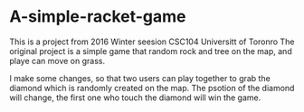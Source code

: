 # A-simple-racket-game


This is a project from 2016 Winter seesion CSC104 Universitt of Toronro
The original project is a simple game that random rock and tree on the map, and playe can move on grass.

I make some changes, so that two  users can play together to grab the diamond which is randomly created on the map. The psotion of 
the diamond will change, the first one who touch the diamond will win the game. 

